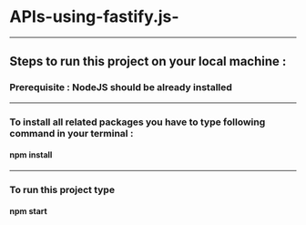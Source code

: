 # APIs-using-fastify.js-
-------------------------------------

## Steps to run this project on your local machine :

### Prerequisite : NodeJS should be already installed
------------------------------------------------------------

### To install all related packages you have to type following command in your terminal :
#### npm install
-------------------------------------------------
### To run this project type
#### npm start
